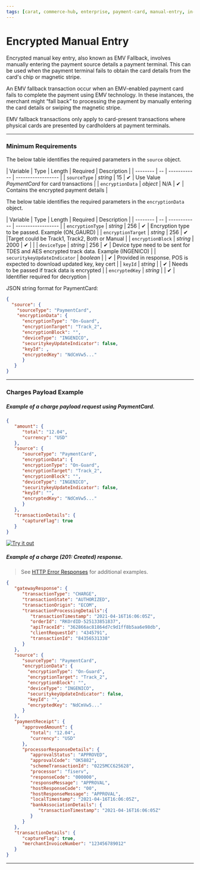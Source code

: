 ```yaml
---
tags: [carat, commerce-hub, enterprise, payment-card, manual-entry, in-person, card-present, encrypted-payment]
---
```


# Encrypted Manual Entry

<!-- 
also known as EMV Fallback (mention EMV fallback (EMV > Track > Manual) in EMV article and link here)

explain non-encrypted (link to PaymentCard on PaymentCard article) and encrypted manual , outline the requirements to submit a PaymentCard as encrypted source, reference PaymentCard for example layout, need JSON, request, response.

Add to PaymentCard mention encrypted and link back to this article
- terminal managed: encryptedBlock and keyID (this in the ISO/UMF spec) used in CP transactions (link to docs/In-Person/Encrypted-Payments/Manual.md)
- merchant managed: cardData and encryptedKey is merchant managed encryption used in CNP (put this example in PaymentCard (might not be supported yet will verify))

-->

Encrypted manual key entry, also known as EMV Fallback, involves manually entering the payment source details a payment terminal. This can be used when the payment terminal fails to obtain the card details from the card's chip or magnetic stripe. 

An EMV fallback transaction occur when an EMV-enabled payment card fails to complete the payment using EMV technology. In these instances, the merchant might “fall back” to processing the payment by manually entering the card details or swiping the magnetic stripe.

EMV fallback transactions only apply to card-present transactions where physical cards are presented by cardholders at payment terminals.

---

### Minimum Requirements

<!--
type: tab
title: source
-->

The below table identifies the required parameters in the `source` object.

| Variable | Type | Length | Required | Description |
| -------- | -- | ------------ | ------------------ |
| `sourceType` | *string* | 15 |  &#10004; | Use Value *PaymentCard* for card transactions |
| `encryptionData` | *object* | N/A | &#10004; | Contains the encrypted payment details |

<!--
type: tab
title: encryptionData
-->

The below table identifies the required parameters in the `encryptionData` object.

| Variable | Type | Length | Required | Description |
| -------- | -- | ------------ | ------------------ |
| `encryptionType` | *string* | 256 |  &#10004; | Encryption type to be passed. Example (ON_GAURD) |
| `encryptionTarget` | *string* | 256 |  &#10004; |Target could be Track1, Track2, Both or Manual |
| `encryptionBlock` | *string* | 2000 |  &#10004; | |
| `deviceType` | *string* | 256 |  &#10004; | Device type need to be sent for TDES and AES encrypted track data. Example (INGENICO) |
| `securitykeyUpdateIndicator` | *boolean* | | &#10004; | Provided in response. POS is expected to download updated key, key cert |
| `keyId` | *string* | | &#10004; | Needs to be passed if track data is encrypted |
| `encryptedKey` | *string* | | &#10004; | Identifier required for decryption |


<!--
type: tab
title: JSON Example
-->

JSON string format for PaymentCard:

```json
{
  "source": {
    "sourceType": "PaymentCard",
    "encryptionData": {
      "encryptionType": "On-Guard",
      "encryptionTarget": "Track_2",
      "encryptionBlock": "",
      "deviceType": "INGENICO",
      "securitykeyUpdateIndicator": false,
      "keyId": ,
      "encryptedKey": "NdCmVw5..."
      }
   }
}
```

<!-- type: tab-end -->

---

### Charges Payload Example

<!--
type: tab
title: Request
-->

##### Example of a charge payload request using PaymentCard.

```json
{
   "amount": {
      "total": "12.04",
      "currency": "USD"
   },
   "source": {
      "sourceType": "PaymentCard",
      "encryptionData": {
      "encryptionType": "On-Guard",
      "encryptionTarget": "Track_2",
      "encryptionBlock": "",
      "deviceType": "INGENICO",
      "securitykeyUpdateIndicator": false,
      "keyId": "",
      "encryptedKey": "NdCmVw5..."
      }
   },
   "transactionDetails": {
      "captureFlag": true
   }
}
```

[![Try it out](../../../../assets/images/button.png)](../api/?type=post&path=/payments/v1/charges)

<!--
type: tab
title: Response
-->

##### Example of a charge (201: Created) response.

<!-- theme: info -->
> See [HTTP Error Responses](?path=docs/Resources/Guides/Response-Codes/HTTP.md) for additional examples.

```json
{
   "gatewayResponse": {
      "transactionType": "CHARGE",
      "transactionState": "AUTHORIZED",
      "transactionOrigin": "ECOM",
      "transactionProcessingDetails":{
         "transactionTimestamp": "2021-04-16T16:06:05Z",        
         "orderId": "RKOrdID-525133851837",
         "apiTraceId": "362866ac81864d7c9d1ff8b5aa6e98db",
         "clientRequestId": "4345791",
         "transactionId": "84356531338"
      }
   },
   "source": {
      "sourceType": "PaymentCard",
      "encryptionData": {
        "encryptionType": "On-Guard",
        "encryptionTarget": "Track_2",
        "encryptionBlock": "",
        "deviceType": "INGENICO",
        "securitykeyUpdateIndicator": false,
        "keyId": "",
        "encryptedKey": "NdCmVw5..."
      }
   },
   "paymentReceipt": {
      "approvedAmount": {
         "total": "12.04",
         "currency": "USD"
      },
      "processorResponseDetails": {
         "approvalStatus": "APPROVED",
         "approvalCode": "OK5882",
         "schemeTransactionId": "0225MCC625628",
         "processor": "fiserv",
         "responseCode": "000000",
         "responseMessage": "APPROVAL",
         "hostResponseCode": "00",
         "hostResponseMessage": "APPROVAL",
         "localTimestamp": "2021-04-16T16:06:05Z",
         "bankAssociationDetails": {
            "transactionTimestamp": "2021-04-16T16:06:05Z"
         }
      }
   },
   "transactionDetails": {
      "captureFlag": true,
      "merchantInvoiceNumber": "123456789012"
   }
}
```

<!-- type: tab-end -->

---

